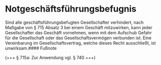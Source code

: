 # Notgeschäftsführungsbefugnis

Sind alle geschäftsführungsbefugten Gesellschafter verhindert, nach Maßgabe von § 715 Absatz 3 bei einem Geschäft mitzuwirken, kann jeder Gesellschafter das Geschäft vornehmen, wenn mit dem Aufschub Gefahr für die Gesellschaft oder das Gesellschaftsvermögen verbunden ist. Eine Vereinbarung im Gesellschaftsvertrag, welche dieses Recht ausschließt, ist unwirksam.#### Fußnote

(\+\+\+ § 715a: Zur Anwendung vgl. § 740 \+\+\+) 

